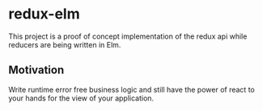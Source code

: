 # redux-elm

This project is a proof of concept implementation of the redux api while reducers are being written in Elm. 

## Motivation

Write runtime error free business logic and still have the power of react to your hands for the view of your application.